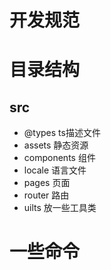 # 开发规范


# 目录结构
## src
- @types ts描述文件
- assets 静态资源
- components 组件
- locale 语言文件
- pages 页面
- router 路由
- uilts 放一些工具类

# 一些命令



